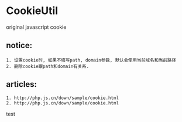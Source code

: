 # CookieUtil
original javascript cookie

## notice:
	1. 设置cookie时, 如果不填写path, domain参数, 默认会使用当前域名和当前路径
	2. 删除cookie跟path和domain有关系.

## articles:
	1. http://php.js.cn/down/sample/cookie.html
	2. http://php.js.cn/down/sample/cookie.html

test
